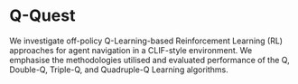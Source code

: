 # Q-Quest

We investigate off-policy Q-Learning-based Reinforcement Learning (RL) approaches for agent navigation in a CLIF-style environment. We emphasise the methodologies utilised and evaluated performance of the Q, Double-Q, Triple-Q, and Quadruple-Q Learning algorithms.
